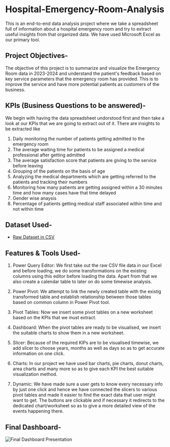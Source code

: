 # Hospital-Emergency-Room-Analysis
This is an end-to-end data analysis project where we take a spreadsheet full of information about a hospital emergency room and try to extract useful insights from that organized data. We have used Microsoft Excel as our primary tool.
## Project Objectives-
The objective of this project is to summarize and visualize the Emergency Room data in 2023-2024 and understand the patient's feedback based on key service parameters that the emergency room has provided. This is to improve the service and have more potential patients as customers of the business.

## KPIs (Business Questions to be answered)-
We begin with having the data spreadsheet undorstood first and then take a look at our KPIs that we are going to extract out of it. There are insights to be extracted like
1. Daily monitoring the number of patients getting admitted to the emergency room
2. The average waiting time for patients to be assigned a medical professional after getting admitted
3. The average satisfaction score that patients are giving to the service before leaving
4. Grouping of the patients on the basis of age
5. Analyzing the medical departments which are getting referred to the patients and tracking their numbers
6. Monitoring how many patients are getting assigned within a 30 minutes time and how many cases have that time delayed
7. Gender wise anaysis
8. Percentage of patients getting medical staff associated within time and not within time 
## Dataset Used-
- <a href="https://github.com/deadlineZeus/Hospital-Emergency-Room-Analysis/blob/main/Hospital%20Room%20Raw%20Data.csv">Raw Dataset in CSV</a>
## Features & Tools Used-

1. Power Query Editor: We first take out the raw CSV file data in our Excel and before loading, we do some transformations on the existing columns using this editor before loading the data. Apart from that we also create a calendar table to later on do some timewise analysis.

2. Power Pivot: We attempt to link the newly created table with the existig transformed table and establish relationship between those tables based on common column in Power Pivot tool.

3. Pivot Tables: Now we insert some pivot tables on a new worksheet based on the KPIs that we must extract.


4. Dashboard: When the pivot tables are ready to be visualised, we insert the suitable charts to show them in a new worksheet.

5. Slicer: Because of the required KIPs are to be visualised timewise, we add slicer to choose years, months as well as days so as to get accurate information on one click.

6. Charts: In our project we have used bar charts, pie charts, donut charts, area charts and many more so as to give each KPI the best suitable visualization method.

7. Dynamic: We have made sure a user gets to know every necessary info by just one click and hence we have connected the slicers to various pivot tables and made it easier to find the exact data that user might want to get. The buttons are clickable and if necessary it redirects to the dedicated chart/worksheet so as to give a more detailed view of the events happening there.


## Final Dashboard-
![Final Dashboard Presentation](https://github.com/user-attachments/assets/b614c570-88e4-4ed5-99cb-86bacd8f83e3)
